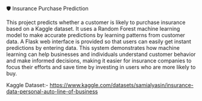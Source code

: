 🛡️ Insurance Purchase Prediction

This project predicts whether a customer is likely to purchase insurance based on a Kaggle dataset. It uses a Random Forest machine learning model to make accurate predictions by learning patterns from customer data. A Flask web interface is provided so that users can easily get instant predictions by entering data. This system demonstrates how machine learning can help businesses and individuals understand customer behavior and make informed decisions, making it easier for insurance companies to focus their efforts and save time by investing in users who are more likely to buy.

Kaggle Dataset:- https://www.kaggle.com/datasets/samialyasin/insurance-data-personal-auto-line-of-business
